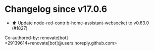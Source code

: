 # Changelog since v17.0.6
- ⬆️ Update node-red-contrib-home-assistant-websocket to v0.63.0 (#1827)

Co-authored-by: renovate[bot] <29139614+renovate[bot]@users.noreply.github.com> 

